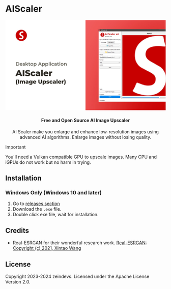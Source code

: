 # AIScaler

<div align="center">

<img src="./screenshot.jpg" />

#### Free and Open Source AI Image Upscaler
AI Scaler make you enlarge and enhance low-resolution images using advanced AI algorithms.
Enlarge images without losing quality.

</div>

> [!IMPORTANT]
> You'll need a Vulkan compatible GPU to upscale images. Many CPU and iGPUs do not work but no harm in trying.

## Installation

### Windows Only (Windows 10 and later)

1. Go to [releases section](https://github.com/AIScaler/AIScaler/releases/latest)
2. Download the `.exe` file.
3. Double click exe file, wait for installation.

## Credits

- Real-ESRGAN for their wonderful research work. [Real-ESRGAN: Copyright (c) 2021, Xintao Wang](https://github.com/xinntao/Real-ESRGAN/)

## License

Copyright 2023-2024 zeindevs. Licensed under the Apache License Version 2.0.
